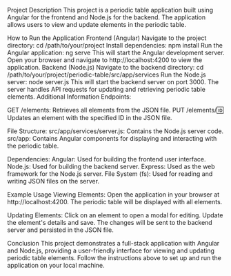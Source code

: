 Project Description
This project is a periodic table application built using Angular for the frontend and Node.js for the backend. The application allows users to view and update elements in the periodic table.

How to Run the Application
Frontend (Angular)
Navigate to the project directory: cd /path/to/your/project
Install dependencies: npm install
Run the Angular application: ng serve
This will start the Angular development server. Open your browser and navigate to http://localhost:4200 to view the application.
Backend (Node.js)
Navigate to the backend directory: cd /path/to/your/project/periodic-table/src/app/services
Run the Node.js server: node server.js
This will start the backend server on port 3000. The server handles API requests for updating and retrieving periodic table elements.
Additional Information
Endpoints:

GET /elements: Retrieves all elements from the JSON file.
PUT /elements/:id: Updates an element with the specified ID in the JSON file.

File Structure:
src/app/services/server.js: Contains the Node.js server code.
src/app: Contains Angular components for displaying and interacting with the periodic table.

Dependencies:
Angular: Used for building the frontend user interface.
Node.js: Used for building the backend server.
Express: Used as the web framework for the Node.js server.
File System (fs): Used for reading and writing JSON files on the server.

Example Usage
Viewing Elements:
Open the application in your browser at http://localhost:4200.
The periodic table will be displayed with all elements.

Updating Elements:
Click on an element to open a modal for editing.
Update the element's details and save.
The changes will be sent to the backend server and persisted in the JSON file.

Conclusion
This project demonstrates a full-stack application with Angular and Node.js, providing a user-friendly interface for viewing and updating periodic table elements. Follow the instructions above to set up and run the application on your local machine.
